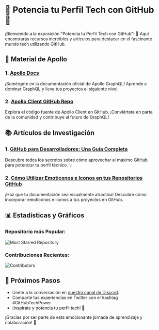 # 🚀 Potencia tu Perfil Tech con GitHub 🌟

¡Bienvenido a la exposición "Potencia tu Perfil Tech con GitHub"! 🌈 Aquí encontrarás recursos increíbles y artículos para destacar en el fascinante mundo tech utilizando GitHub.

## 🚀 Material de Apollo

### 1. [Apollo Docs](https://www.apollographql.com/docs/)
   ¡Sumérgete en la documentación oficial de Apollo GraphQL! Aprende a dominar GraphQL y lleva tus proyectos al siguiente nivel.

### 2. [Apollo Client GitHub Repo](https://github.com/apollographql/apollo-client)
   Explora el código fuente de Apollo Client en GitHub. ¡Conviértete en parte de la comunidad y contribuye al futuro de GraphQL!

## 📚 Artículos de Investigación

### 1. [GitHub para Desarrolladores: Una Guía Completa](https://www.example.com/github-guide)
   Descubre todos los secretos sobre cómo aprovechar al máximo GitHub para potenciar tu perfil técnico. 💡

### 2. [Cómo Utilizar Emoticonos e Iconos en tus Repositorios GitHub](https://www.example.com/github-emojis)
   ¡Haz que tu documentación sea visualmente atractiva! Descubre cómo incorporar emoticonos e iconos a tus proyectos en GitHub.

## 📊 Estadísticas y Gráficos

### Repositorio más Popular:
![Most Starred Repository](https://img.shields.io/github/stars/usuario/repo?style=social)

### Contribuciones Recientes:
![Contributors](https://img.shields.io/github/contributors/usuario/repo)

## 🚀 Próximos Pasos

- Únete a la conversación en [nuestro canal de Discord](https://discord.gg/techcommunity).
- Comparte tus experiencias en Twitter con el hashtag #GitHubTechPower.
- ¡Inspírate y potencia tu perfil tech! 🚀

¡Gracias por ser parte de esta emocionante jornada de aprendizaje y colaboración! 🎉
